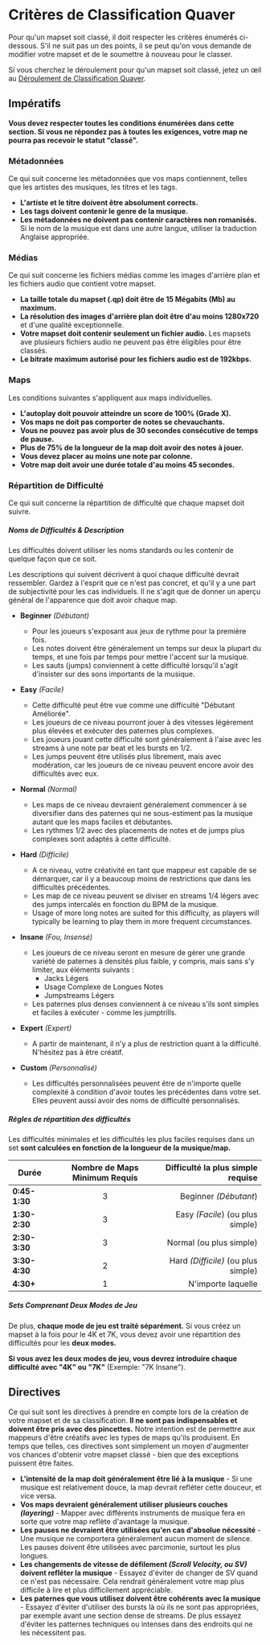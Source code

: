 # Critères de Classification Quaver

Pour qu'un mapset soit classé, il doit respecter les critères énumérés ci-dessous. S'il ne suit pas un des points, il se peut qu'on vous demande de modifier votre mapset et de le soumettre à nouveau pour le classer. 

Si vous cherchez le déroulement pour qu'un mapset soit classé, jetez un œil au [Déroulement de Classification Quaver](/Ranking/Process).

## Impératifs

**Vous devez respecter toutes les conditions énumérées dans cette section. Si vous ne répondez pas à toutes les exigences, votre map ne pourra pas recevoir le statut "classé".**

### Métadonnées

Ce qui suit concerne les métadonnées que vos maps contiennent, telles que les artistes des musiques, les titres et les tags.

* **L'artiste et le titre doivent être absolument corrects.**
* **Les tags doivent contenir le genre de la musique.**
* **Les métadonnées ne doivent pas contenir caractères non romanisés.** Si le nom de la musique est dans une autre langue, utiliser la traduction Anglaise appropriée.

### Médias

Ce qui suit concerne les fichiers médias comme les images d'arrière plan et les fichiers audio que contient votre mapset.

* **La taille totale du mapset (.qp) doit être de 15 Mégabits (Mb) au maximum.**
* **La résolution des images d'arrière plan doit être d'au moins 1280x720** et d'une qualité exceptionnelle.
* **Votre mapset doit contenir seulement un fichier audio.** Les mapsets ave plusieurs fichiers audio ne peuvent pas être éligibles pour être classés.
* **Le bitrate maximum autorisé pour les fichiers audio est de 192kbps.**

### Maps 

Les conditions suivantes s'appliquent aux maps individuelles.

* **L'autoplay doit pouvoir atteindre un score de 100% (Grade X).**
* **Vos maps ne doit pas comporter de notes se chevauchants.**
* **Vous ne pouvez pas avoir plus de 30 secondes consécutive de temps de pause.**
* **Plus de 75% de la longueur de la map doit avoir des notes à jouer.**
* **Vous devez placer au moins une note par colonne.**
* **Votre map doit avoir une durée totale d'au moins 45 secondes.**

### Répartition de Difficulté

Ce qui suit concerne la répartition de difficulté que chaque mapset doit suivre.

##### Noms de Difficultés & Description

Les difficultés doivent utiliser les noms standards ou les contenir de quelque façon que ce soit.

Les descriptions qui suivent décrivent à quoi chaque difficulté devrait ressembler. Gardez à l'esprit que ce n'est pas concret, et qu'il y a une part de subjectivité pour les cas individuels. Il ne s'agit que de donner un aperçu général de l'apparence que doit avoir chaque map.

* **Beginner** *(Débutant)*
     * Pour les joueurs s'exposant aux jeux de rythme pour la première fois.
     * Les notes doivent être généralement un temps sur deux la plupart du temps, et une fois par temps pour mettre l'accent sur la musique.
     * Les sauts (jumps) conviennent à cette difficulté lorsqu'il s'agit d'insister sur des sons importants de la musique.
     
* **Easy** *(Facile)*
     * Cette difficulté peut être vue comme une difficulté "Débutant Améliorée".
     * Les joueurs de ce niveau pourront jouer à des vitesses légèrement plus élevées et exécuter des paternes plus complexes.
     * Les joueurs jouant cette difficulté sont généralement à l'aise avec les streams à une note par beat et les bursts en 1/2.
     * Les jumps peuvent être utilisés plus librement, mais avec modération, car les joueurs de ce niveau peuvent encore avoir des difficultés avec eux.
     
* **Normal** *(Normal)*
     * Les maps de ce niveau devraient généralement commencer à se diversifier dans des paternes qui ne sous-estiment pas la musique autant que les maps faciles et débutantes.
     * Les rythmes 1/2 avec des placements de notes et de jumps plus complexes sont adaptés à cette difficulté.
     
* **Hard** *(Difficile)*
     * A ce niveau, votre créativité en tant que mappeur est capable de se démarquer, car il y a beaucoup moins de restrictions que dans les difficultés précédentes.
     * Les map de ce niveau peuvent se diviser en streams 1/4 légers avec des jumps intercalés en fonction du BPM de la musique.
     * Usage of more long notes are suited for this difficulty, as players will typically be learning to play them in more frequent circumstances.

* **Insane** *(Fou, Insensé)*
     * Les joueurs de ce niveau seront en mesure de gérer une grande variété de paternes à densités plus faible, y compris, mais sans s'y limiter, aux éléments suivants : 
          * Jacks Légers
          * Usage Complexe de Longues Notes
          * Jumpstreams Légers
     * Les paternes plus denses conviennent à ce niveau s'ils sont simples et faciles à exécuter - comme les jumptrills.

* **Expert** *(Expert)*
     * A partir de maintenant, il n'y a plus de restriction quant à la difficulté. N'hésitez pas à être créatif.
   
* **Custom** *(Personnalisé)*
     * Les difficultés personnalisées peuvent être de n'importe quelle complexité à condition d'avoir toutes les précédentes dans votre set. Elles peuvent aussi avoir des noms de difficulté personnalisés.

##### Règles de répartition des difficultés

Les difficultés minimales et les difficultés les plus faciles requises dans un set **sont calculées en fonction de la longueur de la musique/map.**

| Durée         | Nombre de Maps Minimum Requis | Difficulté la plus simple requise  |
| ------------- |:-----------------------------:| ----------------------------------:| 
| **0:45-1:30** | 3                             | Beginner *(Débutant*)              |
| **1:30-2:30** | 3                             | Easy *(Facile*) (ou plus simple)   |
| **2:30-3:30** | 3                             | Normal (ou plus simple)            |
| **3:30-4:30** | 2                             | Hard *(Difficile)* (ou plus simple)|
| **4:30+**     | 1                             | N'importe laquelle                 |

##### Sets Comprenant Deux Modes de Jeu

De plus, **chaque mode de jeu est traité séparément.** Si vous créez un mapset à la fois pour le 4K et 7K, vous devez avoir une répartition des difficultés pour les **deux modes.**

**Si vous avez les deux modes de jeu, vous devrez introduire chaque difficulté avec "4K" ou "7K"** (Exemple: "7K Insane").

## Directives

Ce qui suit sont les directives à prendre en compte lors de la création de votre mapset et de sa classification. **Il ne sont pas indispensables et doivent être pris avec des pincettes.** Notre intention est de permettre aux mappeurs d'être créatifs avec les types de maps qu'ils produisent. En temps que telles, ces directives sont simplement un moyen d'augmenter vos chances d'obtenir votre mapset classé - bien que des exceptions puissent être faites.

* **L'intensité de la map doit généralement être lié à la musique** - Si une musique est relativement douce, la map devrait refléter cette douceur, et vice versa.
* **Vos maps devraient généralement utiliser plusieurs couches *(layering)*** - Mapper avec différents instruments de musique fera en sorte que votre map reflète d'avantage la musique.
* **Les pauses ne devraient être utilisées qu'en cas d'absolue nécessité** - Une musique ne comportera généralement aucun moment de silence. Les pauses doivent être utilisées avec parcimonie, surtout les plus longues.
* **Les changements de vitesse de défilement *(Scroll Velocity, ou SV)* doivent refléter la musique** - Essayez d'éviter de changer de SV quand ce n'est pas nécessaire. Cela rendrait généralement votre map plus difficile à lire et plus difficilement appréciable.
* **Les paternes que vous utilisez doivent être cohérents avec la musique** - Essayez d'éviter d'utiliser des bursts là où ils ne sont pas appropriées, par exemple avant une section dense de streams. De plus essayez d'éviter les patternes techniques ou intenses dans des endroits qui ne les nécessitent pas.